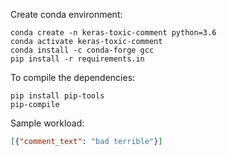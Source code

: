 
Create conda environment:

```
conda create -n keras-toxic-comment python=3.6
conda activate keras-toxic-comment
conda install -c conda-forge gcc
pip install -r requirements.in
```


To compile the dependencies:


```
pip install pip-tools
pip-compile
```

Sample workload:

```json
[{"comment_text": "bad terrible"}]
```
